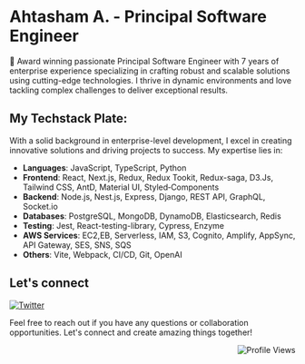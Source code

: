 # Ahtasham A. - Principal Software Engineer


👋 Award winning passionate Principal Software Engineer with 7 years of enterprise experience specializing in crafting robust and scalable solutions using cutting-edge technologies. I thrive in dynamic environments and love tackling complex challenges to deliver exceptional results.


## My Techstack Plate:

With a solid background in enterprise-level development, I excel in creating innovative solutions and driving projects to success. My expertise lies in:

- **Languages**: JavaScript, TypeScript, Python
- **Frontend**: React, Next.js, Redux, Redux Tookit, Redux-saga, D3.Js, Tailwind CSS, AntD, Material UI, Styled‑Components
- **Backend**: Node.js, Nest.js, Express, Django, REST API, GraphQL, Socket.io
- **Databases**: PostgreSQL, MongoDB, DynamoDB, Elasticsearch, Redis
- **Testing**: Jest, React-testing-library, Cypress, Enzyme
- **AWS Services**: EC2,EB, Serverless, IAM, S3, Cognito, Amplify, AppSync, API Gateway, SES, SNS, SQS
- **Others**: Vite, Webpack, CI/CD, Git, OpenAI



## Let's connect
<a href="https://twitter.com/ahtashamabbasse"><img src="https://img.shields.io/twitter/follow/ahtashamabbasse?label=@ahtashamabbasse&style=social&labelColor=%23555&color=%23007ec6&logo=x" alt="Twitter"></a>

Feel free to reach out if you have any questions or collaboration opportunities. Let's connect and create amazing things together!

<div align="right">
    <img src="https://komarev.com/ghpvc/?username=ahtashamabbasse&style=flat" alt="Profile Views">
</div>

